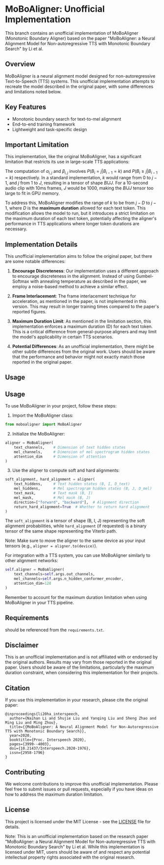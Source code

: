 # MoBoAligner: Unofficial Implementation

This branch contains an unofficial implementation of MoBoAligner (Monotonic Boundary Aligner) based on the paper "MoBoAligner: a Neural Alignment Model for Non-autoregressive TTS with Monotonic Boundary Search" by Li et al.

## Overview

MoBoAligner is a neural alignment model designed for non-autoregressive Text-to-Speech (TTS) systems. This unofficial implementation attempts to recreate the model described in the original paper, with some differences and limitations noted below.

## Key Features

- Monotonic boundary search for text-to-mel alignment
- End-to-end training framework
- Lightweight and task-specific design

## Important Limitation

This implementation, like the original MoBoAligner, has a significant limitation that restricts its use in large-scale TTS applications:

The computation of $\alpha_{i,j}$ and $\beta_{i,j}$ involves $P(B_i = j|B_{i-1} = k)$ and $P(B_i \geq j|B_{i-1} = k)$ respectively. In a standard implementation, $k$ would range from $0$ to $j-1$, and $j$ from $1$ to $J$, resulting in a tensor of shape $BIJJ$. For a 10-second audio clip with 10ms frames, $J$ would be 1000, making the $BIJJ$ tensor too large to fit in GPU memory.

To address this, MoBoAligner modifies the range of $k$ to be from $j-D$ to $j-1$, where $D$ is the **maximum duration** allowed for each text token. This modification allows the model to run, but it introduces a strict limitation on the maximum duration of each text token, potentially affecting the aligner's performance in TTS applications where longer token durations are necessary.

## Implementation Details

This unofficial implementation aims to follow the original paper, but there are some notable differences:

1. **Encourage Discreteness**: Our implementation uses a different approach to encourage discreteness in the alignment. Instead of using Gumbel-Softmax with annealing temperature as described in the paper, we employ a noise-based method to achieve a similar effect.

2. **Frame Interlacement**: The frame interlacement technique for acceleration, as mentioned in the paper, is not implemented in this version. This may result in longer training times compared to the paper's reported figures.

3. **Maximum Duration Limit**: As mentioned in the limitation section, this implementation enforces a maximum duration (D) for each text token. This is a critical difference from general-purpose aligners and may limit the model's applicability in certain TTS scenarios.

4. **Potential Differences**: As an unofficial implementation, there might be other subtle differences from the original work. Users should be aware that the performance and behavior might not exactly match those reported in the original paper.

## Usage

## Usage

To use MoBoAligner in your project, follow these steps:

1. Import the MoBoAligner class:

```python
from moboaligner import MoBoAligner
```

2. Initialize the MoBoAligner:

```python
aligner = MoBoAligner(
    text_channels,    # Dimension of text hidden states
    mel_channels,     # Dimension of mel spectrogram hidden states
    attention_dim     # Dimension of attention
)
```

3. Use the aligner to compute soft and hard alignments:

```python
soft_alignment, hard_alignment = aligner(
    text_hiddens,     # Text hidden states (B, I, D_text)
    mel_hiddens,      # Mel spectrogram hidden states (B, J, D_mel)
    text_mask,        # Text mask (B, I)
    mel_mask,         # Mel mask (B, J)
    direction=["forward", "backward"],  # Alignment direction
    return_hard_alignment=True  # Whether to return hard alignment
)
```

The `soft_alignment` is a tensor of shape (B, I, J) representing the soft alignment probabilities, while `hard_alignment` (if requested) is a binary tensor of the same shape representing the Viterbi path.

Note: Make sure to move the aligner to the same device as your input tensors (e.g., `aligner = aligner.to(device)`).

For integration with a TTS system, you can use MoBoAligner similarly to other alignment networks:

```python
self.aligner = MoBoAligner(
    text_channels=self.args.out_channels,
    mel_channels=self.args.n_hidden_conformer_encoder,
    attention_dim=128
)
```

Remember to account for the maximum duration limitation when using MoBoAligner in your TTS pipeline.

## Requirements

should be referenced from the `requirements.txt`.

## Disclaimer

This is an unofficial implementation and is not affiliated with or endorsed by the original authors. Results may vary from those reported in the original paper. Users should be aware of the limitations, particularly the maximum duration constraint, when considering this implementation for their projects.

## Citation

If you use this implementation in your research, please cite the original paper:

```
@inproceedings{li20ha_interspeech,
  author={Naihan Li and Shujie Liu and Yanqing Liu and Sheng Zhao and Ming Liu and Ming Zhou},
  title={{MoBoAligner: A Neural Alignment Model for Non-Autoregressive TTS with Monotonic Boundary Search}},
  year=2020,
  booktitle={Proc. Interspeech 2020},
  pages={3999--4003},
  doi={10.21437/Interspeech.2020-1976},
  issn={2958-1796}
}
```

## Contributing

We welcome contributions to improve this unofficial implementation. Please feel free to submit issues or pull requests, especially if you have ideas on how to address the maximum duration limitation.

## License

This project is licensed under the MIT License - see the [LICENSE](LICENSE) file for details.

Note: This is an unofficial implementation based on the research paper "MoBoAligner: a Neural Alignment Model for Non-autoregressive TTS with Monotonic Boundary Search" by Li et al. While this implementation is licensed under MIT, users should be aware of and respect any potential intellectual property rights associated with the original research.